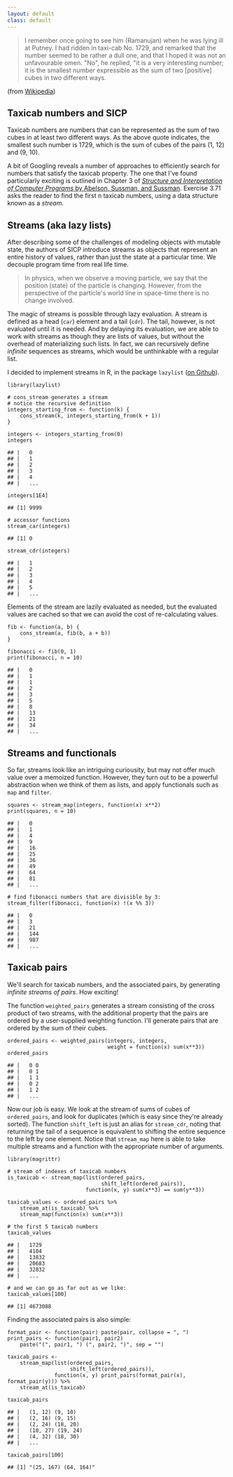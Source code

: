 ```yaml
---
layout: default
class: default
---
```


> I remember once going to see him (Ramanujan) when he was lying ill at
> Putney. I had ridden in taxi-cab No. 1729, and remarked that the
> number seemed to be rather a dull one, and that I hoped it was not an
> unfavourable omen. "No", he replied, "it is a very interesting number;
> it is the smallest number expressible as the sum of two \[positive\]
> cubes in two different ways.

(from [Wikipedia](https://en.wikipedia.org/wiki/Taxicab_number))

Taxicab numbers and SICP
------------------------

Taxicab numbers are numbers that can be represented as the sum of two
cubes in at least two different ways. As the above quote indicates, the
smallest such number is 1729, which is the sum of cubes of the pairs (1,
12) and (9, 10).

A bit of Googling reveals a number of approaches to efficiently search
for numbers that satisfy the taxicab property. The one that I've found
particularly exciting is outlined in Chapter 3 of [*Structure and
Interpretation of Computer Programs* by Abelson, Sussman, and
Sussman](https://mitpress.mit.edu/sicp/full-text/book/book.html).
Exercise 3.71 asks the reader to find the first n taxicab numbers, using
a data structure known as a *stream*.

Streams (aka lazy lists)
------------------------

After describing some of the challenges of modeling objects with mutable
state, the authors of SICP introduce streams as objects that represent
an entire history of values, rather than just the state at a particular
time. We decouple program time from real life time.

> In physics, when we observe a moving particle, we say that the
> position (state) of the particle is changing. However, from the
> perspective of the particle's world line in space-time there is no
> change involved.

The magic of streams is possible through lazy evaluation. A stream is
defined as a head (`car`) element and a tail (`cdr`). The tail, however,
is not evaluated until it is needed. And by delaying its evaluation, we
are able to work with streams as though they are lists of values, but
without the overhead of materializing such lists. In fact, we can
recursively define *infinite* sequences as streams, which would be
unthinkable with a regular list.

I decided to implement streams in R, in the package `lazylist` ([on
Github](https://github.com/tarakc02/lazylist)).

    library(lazylist)

    # cons_stream generates a stream
    # notice the recursive definition
    integers_starting_from <- function(k) {
        cons_stream(k, integers_starting_from(k + 1))
    }

    integers <- integers_starting_from(0)
    integers

    ## |   0 
    ## |   1 
    ## |   2 
    ## |   3 
    ## |   4 
    ## |   ...

    integers[1E4]

    ## [1] 9999

    # accessor functions
    stream_car(integers)

    ## [1] 0

    stream_cdr(integers)

    ## |   1 
    ## |   2 
    ## |   3 
    ## |   4 
    ## |   5 
    ## |   ...

Elements of the stream are lazily evaluated as needed, but the evaluated
values are cached so that we can avoid the cost of re-calculating
values.

    fib <- function(a, b) {
        cons_stream(a, fib(b, a + b))
    }

    fibonacci <- fib(0, 1)
    print(fibonacci, n = 10)

    ## |   0 
    ## |   1 
    ## |   1 
    ## |   2 
    ## |   3 
    ## |   5 
    ## |   8 
    ## |   13 
    ## |   21 
    ## |   34 
    ## |   ...

Streams and functionals
-----------------------

So far, streams look like an intriguing curiousity, but may not offer
much value over a memoized function. However, they turn out to be a
powerful abstraction when we think of them as lists, and apply
functionals such as `map` and `filter`.

    squares <- stream_map(integers, function(x) x**2)
    print(squares, n = 10)

    ## |   0 
    ## |   1 
    ## |   4 
    ## |   9 
    ## |   16 
    ## |   25 
    ## |   36 
    ## |   49 
    ## |   64 
    ## |   81 
    ## |   ...

    # find fibonacci numbers that are divisible by 3:
    stream_filter(fibonacci, function(x) !(x %% 3))

    ## |   0 
    ## |   3 
    ## |   21 
    ## |   144 
    ## |   987 
    ## |   ...

Taxicab pairs
-------------

We'll search for taxicab numbers, and the associated pairs, by
generating *infinite streams of pairs*. How exciting!

The function `weighted_pairs` generates a stream consisting of the cross
product of two streams, with the additional property that the pairs are
ordered by a user-supplied weighting function. I'll generate pairs that
are ordered by the sum of their cubes.

    ordered_pairs <- weighted_pairs(integers, integers, 
                                    weight = function(x) sum(x**3))
    ordered_pairs

    ## |   0 0 
    ## |   0 1 
    ## |   1 1 
    ## |   0 2 
    ## |   1 2 
    ## |   ...

Now our job is easy. We look at the stream of sums of cubes of
`ordered_pairs`, and look for duplicates (which is easy since they're
already sorted). The function `shift_left` is just an alias for
`stream_cdr`, noting that returning the tail of a sequence is equivalent
to shifting the entire sequence to the left by one element. Notice that
`stream_map` here is able to take multiple streams and a function with
the appropriate number of arguments.

    library(magrittr)

    # stream of indexes of taxicab numbers
    is_taxicab <- stream_map(list(ordered_pairs,
                                  shift_left(ordered_pairs)),
                             function(x, y) sum(x**3) == sum(y**3))

    taxicab_values <- ordered_pairs %>% 
        stream_at(is_taxicab) %>%
        stream_map(function(x) sum(x**3))

    # the first 5 taxicab numbers
    taxicab_values

    ## |   1729 
    ## |   4104 
    ## |   13832 
    ## |   20683 
    ## |   32832 
    ## |   ...

    # and we can go as far out as we like:
    taxicab_values[100]

    ## [1] 4673088

Finding the associated pairs is also simple:

    format_pair <- function(pair) paste(pair, collapse = ", ")
    print_pairs <- function(pair1, pair2) 
        paste("(", pair1, ") (", pair2, ")", sep = "")

    taxicab_pairs <- 
        stream_map(list(ordered_pairs,
                        shift_left(ordered_pairs)), 
                   function(x, y) print_pairs(format_pair(x), format_pair(y))) %>%
        stream_at(is_taxicab)

    taxicab_pairs

    ## |   (1, 12) (9, 10) 
    ## |   (2, 16) (9, 15) 
    ## |   (2, 24) (18, 20) 
    ## |   (10, 27) (19, 24) 
    ## |   (4, 32) (18, 30) 
    ## |   ...

    taxicab_pairs[100]

    ## [1] "(25, 167) (64, 164)"
